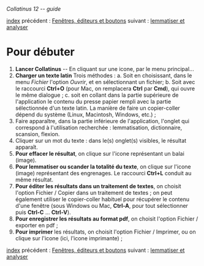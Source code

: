 *Collatinus 12 -- guide*

[index](index.html) précédent : [Fenêtres, éditeurs et boutons](anatomie.html) suivant : [lemmatiser et analyser](lemmatiser.html) 

Pour débuter
============

1. **Lancer Collatinus** -- En cliquant sur une icone,
  par le menu principal...
1. **Charger un texte latin** Trois méthodes :
    a. Soit en choisissant, dans le menu _Fichier_
     l'option _Ouvrir_, et en sélectionnant un fichier;
    b. Soit avec le raccourci **Ctrl+O** (pour Mac, 
   on remplacera **Ctrl** par **Cmd**),
     qui ouvre le même dialogue ;
    c. soit en collant dans la partie supérieure de
     l'application le contenu du presse papier rempli
     avec la partie sélectionnée d'un texte latin. La
     manière de faire un copier-coller dépend du
     système (Linux, Macintosh, Windows, etc.) ;
1. Faire apparaître, dans la partie inférieure de
  l'application, l'onglet qui correspond à
  l'utilisation recherchée : lemmatisation,
  dictionnaire, scansion, flexion.
1. Cliquer sur un mot du texte : dans le(s) onglet(s)
  visibles, le résultat apparaît.
1. **Pour effacer le résultat**, on clique sur l'icone
  représentant un balai (image).
1. **Pour lemmatiser ou scander la totalité du texte**, on
  clique sur l'icone (image) représentant des
  engrenages. 
  Le raccourci **Ctrl+L** conduit au même résultat.
1. **Pour éditer les résultats dans un traitement de
  textes**, on choisit l'option Fichier / Copier dans
  un traitement de textes ; 
  on peut également utiliser le copier-coller habituel
  pour récupérer le contenu d'une fenêtre
  (sous Windows ou Mac, **Ctrl-A**, pour tout sélectionner
  puis **Ctrl-C** ... **Ctrl-V**).
1. **Pour enregistrer les résultats au format pdf**, on
  choisit l'option Fichier / exporter en pdf ;
1. **Pour imprimer** les résultats, on choisit l'option
  Fichier / Imprimer, ou on clique sur l'icone (ici,
  l'icone imprimante) ;

[index](index.html) précédent : [Fenêtres, éditeurs et boutons](anatomie.html) suivant : [lemmatiser et analyser](lemmatiser.html) 
